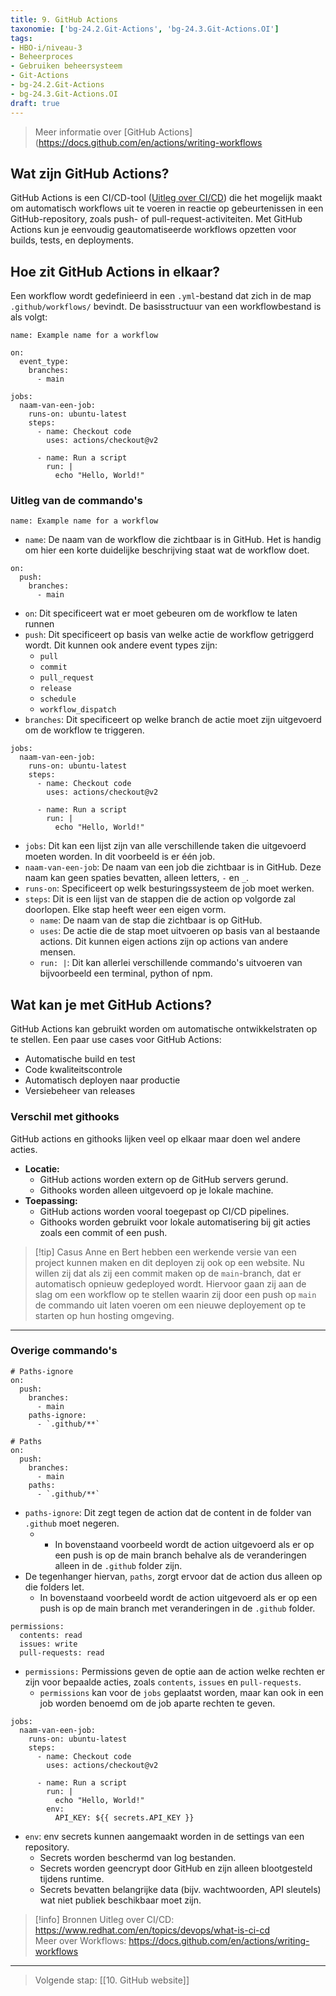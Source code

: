 ```yaml
---
title: 9. GitHub Actions
taxonomie: ['bg-24.2.Git-Actions', 'bg-24.3.Git-Actions.OI']
tags:
- HBO-i/niveau-3
- Beheerproces
- Gebruiken beheersysteem
- Git-Actions
- bg-24.2.Git-Actions
- bg-24.3.Git-Actions.OI
draft: true 
---
```


> Μeer informatie over [GitHub Actions](https://docs.github.com/en/actions/writing-workflows

## Wat zijn GitHub Actions?
GitHub Actions is een CI/CD-tool ([Uitleg over CI/CD](https://www.redhat.com/en/topics/devops/what-is-ci-cd)) die het mogelijk maakt om automatisch workflows uit te voeren in reactie op gebeurtenissen in een GitHub-repository, zoals push- of pull-request-activiteiten. Met GitHub Actions kun je eenvoudig geautomatiseerde workflows opzetten voor builds, tests, en deployments.

## Hoe zit GitHub Actions in elkaar?
Een workflow wordt gedefinieerd in een `.yml`-bestand dat zich in de map `.github/workflows/` bevindt. De basisstructuur van een workflowbestand is als volgt:

```
name: Example name for a workflow

on:
  event_type: 
    branches:
      - main  

jobs:  
  naam-van-een-job: 
    runs-on: ubuntu-latest  
    steps:  
      - name: Checkout code  
        uses: actions/checkout@v2  
      
      - name: Run a script
        run: |
          echo "Hello, World!"
```

### Uitleg van de commando's
```
name: Example name for a workflow
```
- `name`: De naam van de workflow die zichtbaar is in GitHub. Het is handig om hier een korte duidelijke beschrijving staat wat de workflow doet.

```
on:
  push:  
    branches:
      - main  
```
- `on`: Dit specificeert wat er moet gebeuren om de workflow te laten runnen
- `push`: Dit specificeert op basis van welke actie de workflow getriggerd wordt.
	Dit kunnen ook andere event types zijn:
	- `pull`
	- `commit`
	- `pull_request`
	- `release`
	- `schedule`
	- `workflow_dispatch`
- `branches`: Dit specificeert op welke branch de actie moet zijn uitgevoerd om de workflow te triggeren.

```
jobs:  
  naam-van-een-job: 
    runs-on: ubuntu-latest  
    steps:  
      - name: Checkout code  
        uses: actions/checkout@v2  
      
      - name: Run a script
        run: |
          echo "Hello, World!"
```
- `jobs`: Dit kan een lijst zijn van alle verschillende taken die uitgevoerd moeten worden. In dit voorbeeld is er één job.
- `naam-van-een-job`: De naam van een job die zichtbaar is in GitHub. Deze naam kan geen spaties bevatten, alleen letters, `-` en `_`.
- `runs-on`: Specificeert op welk besturingssysteem de job moet werken.
- `steps`: Dit is een lijst van de stappen die de action op volgorde zal doorlopen. Elke stap heeft weer een eigen vorm.
	- `name`: De naam van de stap die zichtbaar is op GitHub.
	- `uses`:  De actie die de stap moet uitvoeren op basis van al bestaande actions. Dit kunnen eigen actions zijn op actions van andere mensen.
	- `run: |`: Dit kan allerlei verschillende commando's uitvoeren van bijvoorbeeld een terminal, python of npm.

## Wat kan je met GitHub Actions?
GitHub Actions kan gebruikt worden om automatische ontwikkelstraten op te stellen. Een paar use cases voor GitHub Actions:
- Automatische build en test
- Code kwaliteitscontrole
- Automatisch deployen naar productie
- Versiebeheer van releases

### Verschil met githooks
GitHub actions en githooks lijken veel op elkaar maar doen wel andere acties. 
- **Locatie:** 
	- GitHub actions worden extern op de GitHub servers gerund.
	- Githooks worden alleen uitgevoerd op je lokale machine.
- **Toepassing:**
	- GitHub actions worden vooral toegepast op CI/CD pipelines.
	- Githooks worden gebruikt voor lokale automatisering bij git acties zoals een commit of een push.

> [!tip] Casus
> Anne en Bert hebben een werkende versie van een project kunnen maken en dit deployen zij ook op een website. Nu willen zij dat als zij een commit maken op de `main`-branch, dat er automatisch opnieuw gedeployed wordt. Hiervoor gaan zij aan de slag om een workflow op te stellen waarin zij door een push op `main` de commando uit laten voeren om een nieuwe deployement op te starten op hun hosting omgeving. 

---
### Overige commando's 
```
# Paths-ignore
on:
  push: 
    branches:
      - main 
    paths-ignore:
	  - `.github/**`  

# Paths
on:
  push: 
    branches:
      - main 
    paths:
	  - `.github/**` 
```
- `paths-ignore`: Dit zegt tegen de action dat de content in de folder van `.github` moet negeren.
	- - In bovenstaand voorbeeld wordt de action uitgevoerd als er op een push is op de main branch behalve als de veranderingen alleen in de `.github` folder zijn.
- De tegenhanger hiervan, `paths`,  zorgt ervoor dat de action dus alleen op die folders let.
	- In bovenstaand voorbeeld wordt de action uitgevoerd als er op een push is op de main branch met veranderingen in de `.github` folder.

```
permissions: 
  contents: read 
  issues: write 
  pull-requests: read 
```
- `permissions:` Permissions geven de optie aan de action welke rechten er zijn voor bepaalde acties, zoals `contents`, `issues` en `pull-requests`.
	- `permissions` kan voor de `jobs` geplaatst worden, maar kan ook in een job worden benoemd om de job aparte rechten te geven.

```
jobs:  
  naam-van-een-job: 
    runs-on: ubuntu-latest  
    steps:  
      - name: Checkout code  
        uses: actions/checkout@v2  
      
      - name: Run a script
        run: |
          echo "Hello, World!"
		env: 
		  API_KEY: ${{ secrets.API_KEY }} 
```
- `env`: env secrets kunnen aangemaakt worden in de settings van een repository.
	- Secrets worden beschermd van log bestanden.
	- Secrets worden geencrypt door GitHub en zijn alleen blootgesteld tijdens runtime.
	- Secrets bevatten belangrijke data (bijv. wachtwoorden, API sleutels) wat niet publiek beschikbaar moet zijn.

> [!info] Bronnen
> Uitleg over CI/CD: https://www.redhat.com/en/topics/devops/what-is-ci-cd \
> Meer over Workflows: https://docs.github.com/en/actions/writing-workflows

---

> Volgende stap: [[10. GitHub website]]

